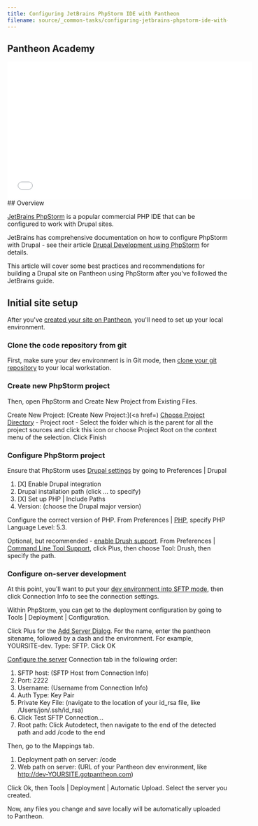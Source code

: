 ```yaml
---
title: Configuring JetBrains PhpStorm IDE with Pantheon
filename: source/_common-tasks/configuring-jetbrains-phpstorm-ide-with-pantheon.md
---
```


## Pantheon Academy
<iframe allowfullscreen="" frameborder="0" height="315" src="//www.youtube-nocookie.com/embed/2K20B0cEC4g" width="560"></iframe>
## Overview

[JetBrains PhpStorm](http://www.jetbrains.com/phpstorm/) is a popular commercial PHP IDE that can be configured to work with Drupal sites.

JetBrains has comprehensive documentation on how to configure PhpStorm with Drupal - see their article [Drupal Development using PhpStorm](http://confluence.jetbrains.com/display/PhpStorm/Drupal+Development+using+PhpStorm) for details.

This article will cover some best practices and recommendations for building a Drupal site on Pantheon using PhpStorm after you've followed the JetBrains guide.

## Initial site setup

After you've [created your site on Pantheon](/documentation/howto/pantheon-101-getting-started/), you'll need to set up your local environment.

### Clone the code repository from git

First, make sure your dev environment is in Git mode, then [clone your git repository](/documentation/getting-started/starting-with-git/) to your local workstation.

### Create new PhpStorm project

Then, open PhpStorm and Create New Project from Existing Files.

Create New Project: [Create New Project:](<a href=) [Choose Project Directory](http://www.jetbrains.com/phpstorm/webhelp/create-new-project-choose-project-directory.html) - Project root - Select the folder which is the parent for all the project sources and click this icon or choose Project Root on the context menu of the selection. Click Finish

### Configure PhpStorm project

Ensure that PhpStorm uses [Drupal settings](http://www.jetbrains.com/phpstorm/webhelp/drupal.html) by going to Preferences | Drupal

1. [X] Enable Drupal integration
2. Drupal installation path (click ... to specify)
3. [X] Set up PHP | Include Paths
4. Version: (choose the Drupal major version)

Configure the correct version of PHP. From Preferences | [PHP](http://www.jetbrains.com/phpstorm/webhelp/php.html), specify PHP Language Level: 5.3.

Optional, but recommended - [enable Drush support](http://www.jetbrains.com/phpstorm/webhelp/drush.html). From Preferences | [Command Line Tool Support](http://www.jetbrains.com/phpstorm/webhelp/command-line-tool-support.html), click Plus, then choose Tool: Drush, then specify the path.

### Configure on-server development

At this point, you'll want to put your [dev environment into SFTP mode](/documentation/getting-started/developing-on-pantheon-directly-with-sftp-mode/), then click Connection Info to see the connection settings.

Within PhpStorm, you can get to the deployment configuration by going to Tools | Deployment | Configuration.

Click Plus for the [Add Server Dialog](http://www.jetbrains.com/phpstorm/webhelp/add-server-dialog.html). For the name, enter the pantheon sitename, followed by a dash and the environment. For example, YOURSITE-dev. Type: SFTP. Click OK

[Configure the server](http://www.jetbrains.com/phpstorm/webhelp/deployment-connection-tab.html) Connection tab in the following order:

1. SFTP host: (SFTP Host from Connection Info)
2. Port: 2222
3. Username: (Username from Connection Info)
4. Auth Type: Key Pair
5. Private Key File: (navigate to the location of your id\_rsa file, like /Users/jon/.ssh/id\_rsa)
6. Click Test SFTP Connection...
7. Root path: Click Autodetect, then navigate to the end of the detected path and add /code to the end

Then, go to the Mappings tab.

1. Deployment path on server: /code
2. Web path on server: (URL of your Pantheon dev environment, like http://dev-YOURSITE.gotpantheon.com)

Click Ok, then Tools | Deployment | Automatic Upload. Select the server you created.

Now, any files you change and save locally will be automatically uploaded to Pantheon.
